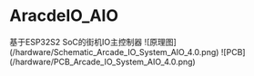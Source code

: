 # AracdeIO_AIO
基于ESP32S2 SoC的街机IO主控制器
![原理图] (/hardware/Schematic_Arcade_IO_System_AIO_4.0.png)
![PCB] (/hardware/PCB_Arcade_IO_System_AIO_4.0.png)
